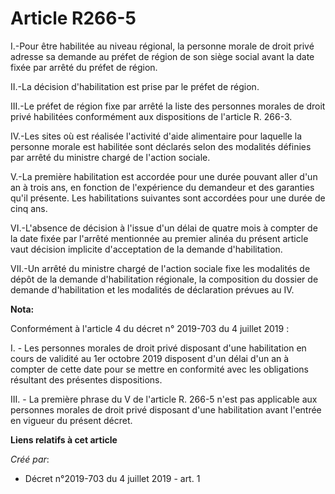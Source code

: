 # Article R266-5

I.-Pour être habilitée au niveau régional, la personne morale de droit privé adresse sa demande au préfet de région de son
siège social avant la date fixée par arrêté du préfet de région.

II.-La décision d'habilitation est prise par le préfet de région.

III.-Le préfet de région fixe par arrêté la liste des personnes morales de droit privé habilitées conformément aux
dispositions de l'article R. 266-3.

IV.-Les sites où est réalisée l'activité d'aide alimentaire pour laquelle la personne morale est habilitée sont déclarés
selon des modalités définies par arrêté du ministre chargé de l'action sociale.

V.-La première habilitation est accordée pour une durée pouvant aller d'un an à trois ans, en fonction de l'expérience du
demandeur et des garanties qu'il présente. Les habilitations suivantes sont accordées pour une durée de cinq ans.

VI.-L'absence de décision à l'issue d'un délai de quatre mois à compter de la date fixée par l'arrêté mentionnée au premier
alinéa du présent article vaut décision implicite d'acceptation de la demande d'habilitation.

VII.-Un arrêté du ministre chargé de l'action sociale fixe les modalités de dépôt de la demande d'habilitation régionale, la
composition du dossier de demande d'habilitation et les modalités de déclaration prévues au IV.

**Nota:**

Conformément à l'article 4 du décret n° 2019-703 du 4 juillet 2019 :

I. - Les personnes morales de droit privé disposant d'une habilitation en cours de validité au 1er octobre 2019 disposent
d'un délai d'un an à compter de cette date pour se mettre en conformité avec les obligations résultant des présentes
dispositions.

III. - La première phrase du V de l'article R. 266-5 n'est pas applicable aux personnes morales de droit privé disposant
d'une habilitation avant l'entrée en vigueur du présent décret.

**Liens relatifs à cet article**

_Créé par_:

  - Décret n°2019-703 du 4 juillet 2019 - art. 1
